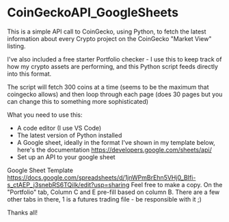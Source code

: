 # CoinGeckoAPI_GoogleSheets

This is a simple API call to CoinGecko, using Python, to fetch the latest information about every Crypto project on the CoinGecko "Market View" listing. 

I've also included a free starter Portfolio checker - I use this to keep track of how my crypto assets are performing, and this Python script feeds directly into this format. 

The script will fetch 300 coins at a time (seems to be the maximum that coingecko allows) and then loop through each page (does 30 pages but you can change this to something more sophisticated)

What you need to use this: 
- A code editor (I use VS Code)
- The latest version of Python installed
- A Google sheet, ideally in the format I've shown in my template below, here's the documentation https://developers.google.com/sheets/api/
- Set up an API to your google sheet 


Google Sheet Template
https://docs.google.com/spreadsheets/d/1jnWPmBrEhn5VHj0_BIfi-s_ctAEP_j3snebRS6TQiIk/edit?usp=sharing
Feel free to make a copy. 
On the "Portfolio" tab, Column C and E pre-fill based on column B. There are a few other tabs in there, 1 is a futures trading file - be responsible with it ;) 

Thanks all! 
